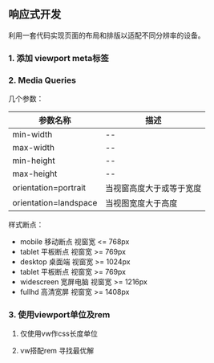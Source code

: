 ## 响应式开发

利用一套代码实现页面的布局和排版以适配不同分辨率的设备。

### 1. 添加 viewport meta标签

### 2. Media Queries

几个参数：

|参数名称|描述|
|-------|----|
|min-width|--|
|max-width|--|
|min-height|--|
|max-height|--|
|orientation=portrait|当视窗高度大于或等于宽度|
|orientation=landspace|当视图宽度大于高度|

样式断点：

* mobile 移动断点 视窗宽 <= 768px
* tablet 平板断点 视窗宽 >= 769px
* desktop 桌面端  视窗宽 >= 1024px
* tablet 平板断点 视窗宽 >= 769px
* widescreen 宽屏电脑 视窗宽 >= 1216px
* fullhd 高清宽屏 视窗宽 >= 1408px

### 3. 使用viewport单位及rem

1. 仅使用vw作css长度单位

2. vw搭配rem 寻找最优解
